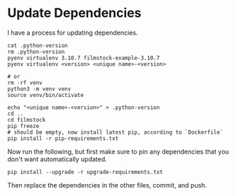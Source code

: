 # Update Dependencies

I have a process for updating dependencies.

```
cat .python-version
rm .python-version
pyenv virtualenv 3.10.7 filmstock-example-3.10.7
pyenv virtualenv <version> <unique name>-<version>

# or
rm -rf venv
python3 -m venv venv
source venv/bin/activate

echo "<unique name>-<version>" > .python-version
cd ..
cd filmstock
pip freeze
# should be empty, now install latest pip, according to `Dockerfile`
pip install -r pip-requirements.txt
```

Now run the following, but first make sure to pin 
any dependencies that you don't want automatically 
updated.

```
pip install --upgrade -r upgrade-requirements.txt
```

Then replace the dependencies in the other files, commit, and push.
